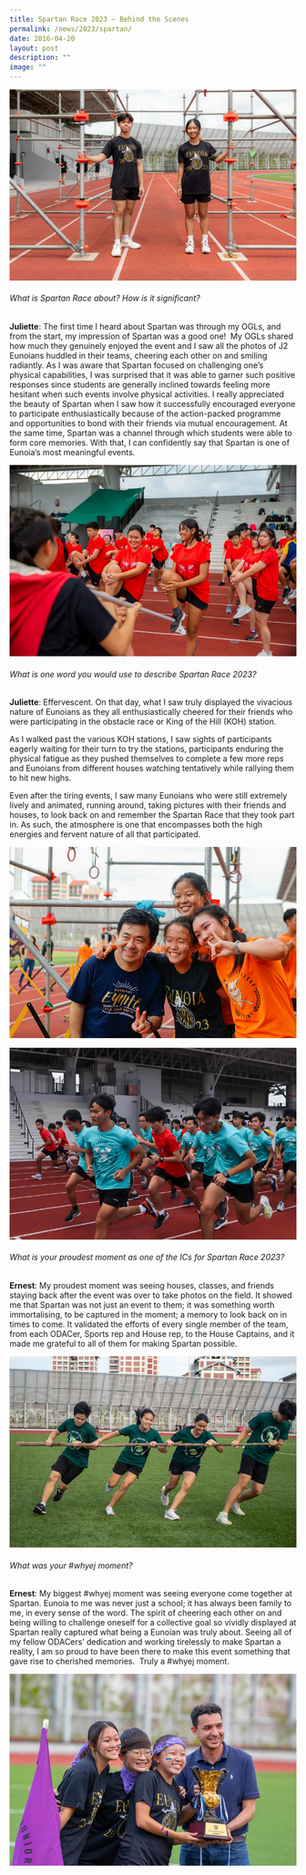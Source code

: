 ```yaml
---
title: Spartan Race 2023 – Behind the Scenes
permalink: /news/2023/spartan/
date: 2016-04-20
layout: post
description: ""
image: ""
---
```

![](/images/Events/spartan2023_1.jpg)

###### What is Spartan Race about? How is it significant?

**Juliette**: The first time I heard about Spartan was through my OGLs, and from the start, my impression of Spartan was a good one!  My OGLs shared how much they genuinely enjoyed the event and I saw all the photos of J2 Eunoians huddled in their teams, cheering each other on and smiling radiantly. As I was aware that Spartan focused on challenging one’s physical capabilities, I was surprised that it was able to garner such positive responses since students are generally inclined towards feeling more hesitant when such events involve physical activities. I really appreciated the beauty of Spartan when I saw how it successfully encouraged everyone to participate enthusiastically because of the action-packed programme and opportunities to bond with their friends via mutual encouragement. At the same time, Spartan was a channel through which students were able to form core memories. With that, I can confidently say that Spartan is one of Eunoia’s most meaningful events.

![](/images/Events/spartan2023_2.jpg)

###### What is  one word you would use to describe Spartan Race 2023?

**Juliette**: Effervescent. On that day, what I saw truly displayed the vivacious nature of Eunoians as they all enthusiastically cheered for their friends who were participating in the obstacle race or King of the Hill (KOH) station.

As I walked past the various KOH stations, I saw sights of participants eagerly waiting for their turn to try the stations, participants enduring the physical fatigue as they pushed themselves to complete a few more reps and Eunoians from different houses watching tentatively while rallying them to hit new highs. 

Even after the tiring events, I saw many Eunoians who were still extremely lively and animated, running around, taking pictures with their friends and houses, to look back on and remember the Spartan Race that they took part in. As such, the atmosphere is one that encompasses both the high energies and fervent nature of all that participated.

![](/images/Events/spartan2023_4.jpg)

![](/images/Events/spartan2023_3.jpg)

###### What is your proudest moment as one of the ICs for Spartan Race 2023?

**Ernest**: My proudest moment was seeing houses, classes, and friends staying back after the event was over to take photos on the field. It showed me that Spartan was not just an event to them; it was something worth immortalising, to be captured in the moment; a memory to look back on in times to come. It validated the efforts of every single member of the team, from each ODACer, Sports rep and House rep, to the House Captains, and it made me grateful to all of them for making Spartan possible.

![](/images/Events/spartan2023_5.jpg)

###### What was your #whyej moment?

**Ernest**: My biggest #whyej moment was seeing everyone come together at Spartan. Eunoia to me was never just a school; it has always been family to me, in every sense of the word. The spirit of cheering each other on and being willing to challenge oneself for a collective goal so vividly displayed at Spartan really captured what being a Eunoian was truly about. Seeing all of my fellow ODACers’ dedication and working tirelessly to make Spartan a reality, I am so proud to have been there to make this event something that gave rise to cherished memories.  Truly a #whyej moment.

![](/images/Events/spartan2023_6.jpg)